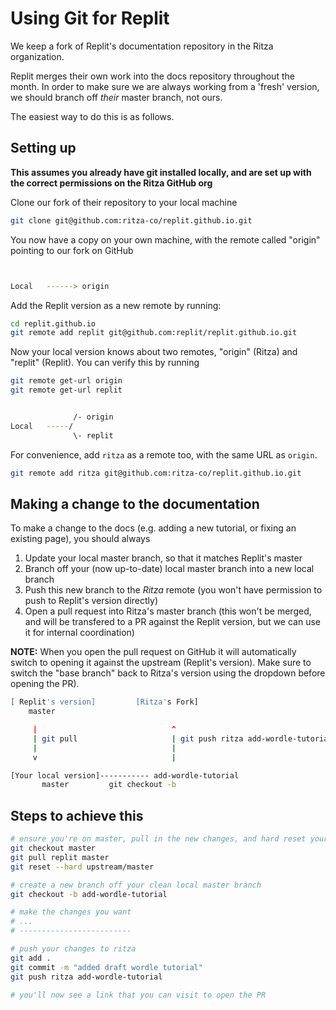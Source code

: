 # Using Git for Replit

We keep a fork of Replit's documentation repository in the Ritza organization.

Replit merges their own work into the docs repository throughout the month. In order to make sure we are always working from a 'fresh' version, we should branch off *their* master branch, not ours.

The easiest way to do this is as follows.

## Setting up

**This assumes you already have git installed locally, and are set up with the correct permissions on the Ritza GitHub org**

Clone our fork of their repository to your local machine

```bash
git clone git@github.com:ritza-co/replit.github.io.git
```

You now have a copy on your own machine, with the remote called "origin" pointing to our fork on GitHub

```bash


Local   ------> origin


```

Add the Replit version as a new remote by running:

```bash
cd replit.github.io
git remote add replit git@github.com:replit/replit.github.io.git
```

Now your local version knows about two remotes, "origin" (Ritza) and "replit" (Replit). You can verify this by running

```bash
git remote get-url origin
git remote get-url replit
```

```bash

              /- origin
Local   -----/
              \- replit


```
For convenience, add `ritza` as a remote too, with the same URL as `origin`.

```bash
git remote add ritza git@github.com:ritza-co/replit.github.io.git
```

## Making a change to the documentation

To make a change to the docs (e.g. adding a new tutorial, or fixing an existing page), you should always

1. Update your local master branch, so that it matches Replit's master
2. Branch off your (now up-to-date) local master branch into a new local branch
3. Push this new branch to the *Ritza* remote (you won't have permission to push to Replit's version directly)
4. Open a pull request into Ritza's master branch (this won't be merged, and will be transfered to a PR against the Replit version, but we can use it for internal coordination)

**NOTE:** When you open the pull request on GitHub it will automatically switch to opening it against the upstream (Replit's version). Make sure to switch the "base branch" back to Ritza's version using the dropdown before opening the PR).


```bash
[ Replit's version]         [Ritza's Fork]
    master

     |                              ^
     | git pull                     | git push ritza add-wordle-tutorial      
     |                              |
     v                              |

[Your local version]----------- add-wordle-tutorial
       master         git checkout -b 
```

## Steps to achieve this

```bash
# ensure you're on master, pull in the new changes, and hard reset your branch to match theirs
git checkout master
git pull replit master
git reset --hard upstream/master

# create a new branch off your clean local master branch
git checkout -b add-wordle-tutorial

# make the changes you want
# ...
# -------------------------

# push your changes to ritza
git add .
git commit -m "added draft wordle tutorial"
git push ritza add-wordle-tutorial

# you'll now see a link that you can visit to open the PR
```










